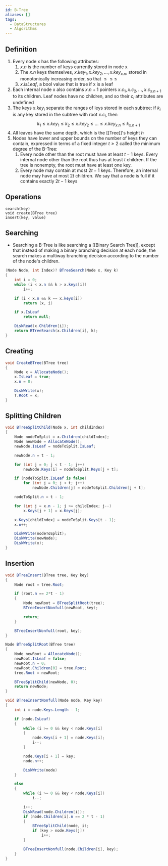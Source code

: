 ```yaml
---
id: B-Tree
aliases: []
tags:
  - DataStructures
  - Algorithms
---
```

## Definition
1. Every node x has the following attributes:
    1. $x.n$ is the number of keys currently stored in node x
    2. The $x.n$ keys themselves, $x.key_1,x.key_2,...,x.key_{x.n}$, stored in monotonically increasing order, so that $\leq \leq \leq$
    3. $x.isLeaf$, a bool value that is true if x is a leaf
2. Each internal node x also contains $x.n + 1$ pointers $x.c_1, x.c_2,...,x.c_{x.n+1}$ to its children. Leaf nodes have no children, and so their $c_i$ attributes are undefined
3. The keys $x.key_i$ separate the ranges of leys stored in each subtree: if $k_i$ is any key stored in the subtree with root $x.c_i$, then $$k_1\leq x.key_1\leq k_2\leq x.key_2\leq...\leq x.key_{x.n}\leq k_{x.n+1}$$
4. All leaves have the same depth, which is the [[Tree]]'s height $h$
5. Nodes have lower and upper bounds on the number of keys they can contain, expressed in terms of a fixed integer $t\geq 2$ called the minimum degree of the B-Tree:
    1. Every node other than the root must have at least $t-1$ keys. Every internal node other than the root thus has at least $t$ children. If the tree is nonempty, the root must have at least one key.
    2. Every node may contain at most $2t-1$ keys. Therefore, an internal node may have at most $2t$ children. We say that a node is full if it contains exactly $2t-1$ keys
## Operations
```
search(key)
void create(BTree tree)
insert(key, value)
```
## Searching
- Searching a B-Tree is like searching a [[Binary Search Tree]], except that instead of making a binary branching decision at each node, the search makes a multiway branching decision according to the number of the node's children.
```cs
(Node Node, int Index)? BTreeSearch(Node x, Key k)
{
    int i = 0;
    while (i < x.n && k > x.keys[i])
        i++;

    if (i < x.n && k == x.keys[i])
        return (x, i)

    if x.IsLeaf
        return null;

    DiskRead(x.Children[i]);
    return BTreeSearch(x.Children[i], k);
}
```
## Creating
```cs
void CreateBTree(BTree tree)
{
    Node x = AllocateNode();
    x.IsLeaf = true;
    x.n = 0;

    DiskWrite(x);
    T.Root = x;
}
```
## Splitting Children
```cs
void BTreeSplitChild(Node x, int childIndex)
{
    Node nodeToSplit = x.Children[childIndex];
    Node newNode = AllocateNode();
    newNode.IsLeaf = nodeToSplit.IsLeaf;

    newNode.n = t - 1;

    for (int j = 0; j < t - 1; j++)
        newNode.Keys[i] = nodeToSplit.Keys[j + t];

    if (nodeToSplit.IsLeaf is false)
        for (int j = 0; j < t; j++)
            newNode.Children[j] = nodeToSplit.Children[j + t];

    nodeToSplit.n = t - 1;

    for (int j = x.n - 1; j >= childIndex; j--)
        x.Keys[j + 1] = x.Keys[j];

    x.Keys[childIndex] = nodeToSplit.Keys[t - 1];
    x.n++;

    DiskWrite(nodeToSplit);
    DiskWrite(newNode);
    DiskWrite(x);
}
```
## Insertion
```cs
void BTreeInsert(BTree tree, Key key)
{
    Node root = tree.Root;

    if (root.n == 2*t - 1)
    {
        Node newRoot = BTreeSplitRoot(tree);
        BTreeInsertNonfull(newRoot, key);

        return;
    }

    BTreeInsertNonfull(root, key);
}

Node BTreeSplitRoot(BTree tree)
{
    Node newRoot = AllocateNode();
    newRoot.IsLeaf = false;
    newRoot.n = 0;
    newRoot.Children[0] = tree.Root;
    tree.Root = newRoot;

    BTreeSplitChild(newNode, 0);
    return newNode;
}

void BTreeInsertNonfull(Node node, Key key)
{
    int i = node.Keys.Length - 1;

    if (node.IsLeaf)
    {
        while (i >= 0 && key < node.Keys[i]
        {
            node.Keys[i + 1] = node.Keys[i];
            i--;
        }

        node.Keys[i + 1] = key;
        node.n++;

        DiskWrite(node)
    }

    else
    {
        while (i >= 0 && key < node.Keys[i])
            i--;

        i++;
        DiskRead(node.Children[i]);
        if (node.Children[i].n == 2 * t - 1)
        {
            BTreeSplitChild(node, i);
            if (key > node.Keys[j])
                i++;
        }

        BTreeInsertNonfull(node.Children[i], key);
    }
}
```
